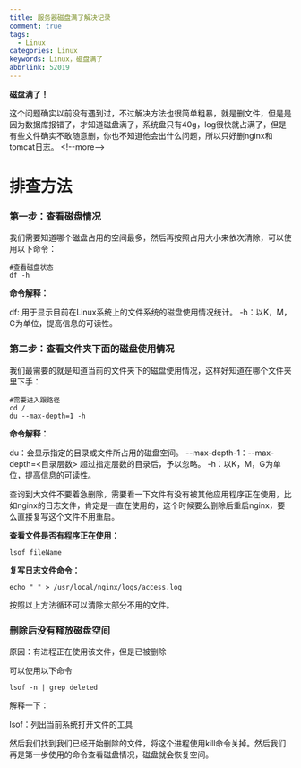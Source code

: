 ```yaml
---
title: 服务器磁盘满了解决记录
comment: true
tags:
  - Linux
categories: Linux
keywords: Linux，磁盘满了
abbrlink: 52019
---
```


**磁盘满了！**

这个问题确实以前没有遇到过，不过解决方法也很简单粗暴，就是删文件，但是是因为数据库报错了，才知道磁盘满了，系统盘只有40g，log很快就占满了，但是有些文件确实不敢随意删，你也不知道他会出什么问题，所以只好删nginx和tomcat日志。
 \<!--more--\>

# 排查方法

### 第一步：查看磁盘情况

我们需要知道哪个磁盘占用的空间最多，然后再按照占用大小来依次清除，可以使用以下命令：

	#查看磁盘状态
	df -h

**命令解释：**

df: 用于显示目前在Linux系统上的文件系统的磁盘使用情况统计。
-h：以K，M，G为单位，提高信息的可读性。

### 第二步：查看文件夹下面的磁盘使用情况

我们最需要的就是知道当前的文件夹下的磁盘使用情况，这样好知道在哪个文件夹里下手：

	#需要进入跟路径
	cd /
	du --max-depth=1 -h

**命令解释：**

du：会显示指定的目录或文件所占用的磁盘空间。
--max-depth-1：--max-depth=\<目录层数\> 超过指定层数的目录后，予以忽略。
-h：以K，M，G为单位，提高信息的可读性。

查询到大文件不要着急删除，需要看一下文件有没有被其他应用程序正在使用，比如nginx的日志文件，肯定是一直在使用的，这个时候要么删除后重启nginx，要么直接复写这个文件不用重启。

**查看文件是否有程序正在使用：**

`lsof fileName`

**复写日志文件命令：**

`echo " " > /usr/local/nginx/logs/access.log  `

按照以上方法循环可以清除大部分不用的文件。

### 删除后没有释放磁盘空间

原因：有进程正在使用该文件，但是已被删除

可以使用以下命令

`lsof -n | grep deleted`

解释一下：

lsof：列出当前系统打开文件的工具

然后我们找到我们已经开始删除的文件，将这个进程使用kill命令关掉。然后我们再是第一步使用的命令查看磁盘情况，磁盘就会恢复空间。








